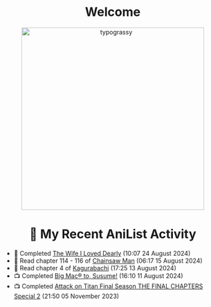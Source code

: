 <div align="center">

# Welcome
<a href="https://github.com/kawarimidoll/typograssy">
    <img alt="typograssy" src="https://typograssy.deno.dev/api?text=%E3%82%88%E3%81%86%E3%81%93%E3%81%9D%E3%81%BF%E3%81%AA%E3%81%95%E3%82%93%20-%20Shebyyy--&&l0=none&l1=82d9d0&l2=027353&l3=038c4c&l4=01402e&bg=none&frame=none&speed=100&comment=" width="421.99">
</a>

</div>

<div align="center">

# 🌸 My Recent AniList Activity

</div>
<!-- ANILIST_ACTIVITY:start -->

-   📖 Completed [The Wife I Loved Dearly](https://anilist.co/manga/139540) (10:07 24 August 2024)
-   📖 Read chapter 114 - 116 of [Chainsaw Man](https://anilist.co/manga/105778) (06:17 15 August 2024)
-   📖 Read chapter 4 of [Kagurabachi](https://anilist.co/manga/169355) (17:25 13 August 2024)
-   📺 Completed [Big Mac® to, Susume!](https://anilist.co/anime/166058) (16:10 11 August 2024)
-   📺 Completed [Attack on Titan Final Season THE FINAL CHAPTERS Special 2](https://anilist.co/anime/162314) (21:50 05 November 2023)

<!-- ANILIST_ACTIVITY:end -->
